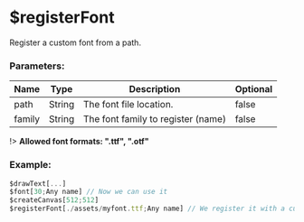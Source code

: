 # $registerFont
Register a custom font from a path.

### Parameters:
| Name         | Type     | Description                        | Optional    |
| ------------ | -------- | ---------------------------------- | ----------- |
| path         | String   | The font file location.            | false       |
| family       | String   | The font family to register (name) | false       |

!> **Allowed font formats: ".ttf", ".otf"**

### Example:

```js
$drawText[...]
$font[30;Any name] // Now we can use it
$createCanvas[512;512]
$registerFont[./assets/myfont.ttf;Any name] // We register it with a custon name
```
